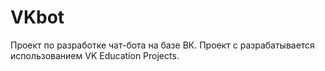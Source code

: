 # VKbot
Проект по разработке чат-бота на базе ВК. Проект с разрабатывается использованием VK Education Projects.
